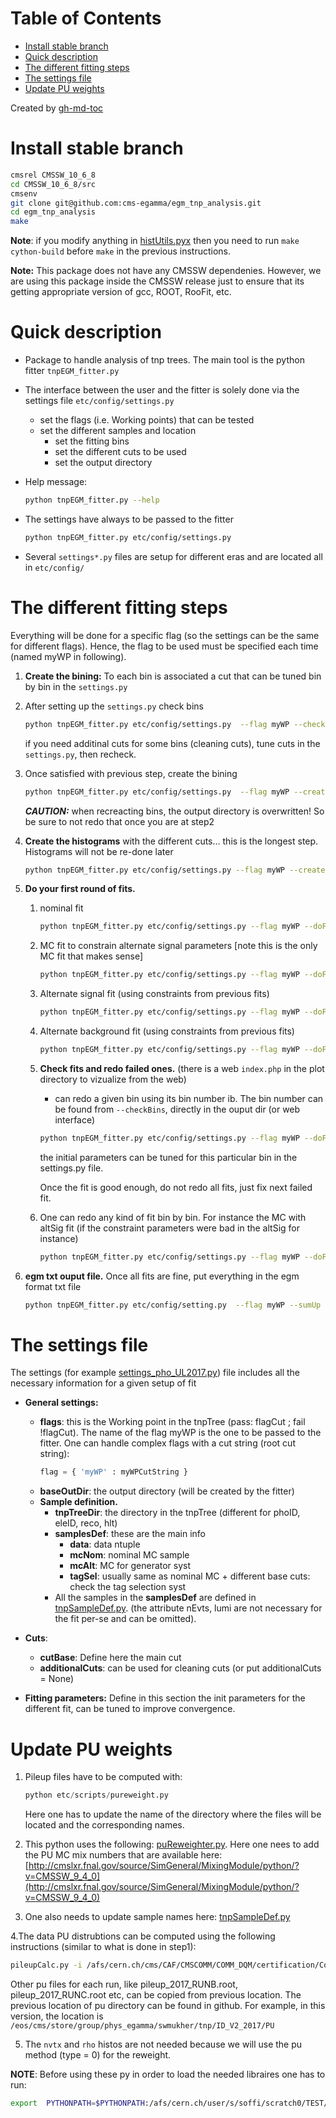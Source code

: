 Table of Contents
=================

   * [Install stable branch](#install-stable-branch)
   * [Quick description](#quick-description)
   * [The different fitting steps](#the-different-fitting-steps)
   * [The settings file](#the-settings-file)
   * [Update PU weights](#update-pu-weights)

Created by [gh-md-toc](https://github.com/ekalinin/github-markdown-toc)

# Install stable branch

```bash
cmsrel CMSSW_10_6_8
cd CMSSW_10_6_8/src
cmsenv
git clone git@github.com:cms-egamma/egm_tnp_analysis.git
cd egm_tnp_analysis
make 
```

**Note**: if you modify anything in [histUtils.pyx](libPython/histUtils.pyx) then you need to run `make cython-build` before `make` in the previous instructions.

**Note:** This package does not have any CMSSW dependenies. However, we are using this package inside the CMSSW release just to ensure that its getting appropriate version of gcc, ROOT, RooFit, etc.

# Quick description

- Package to handle analysis of tnp trees. The main tool is the python fitter `tnpEGM_fitter.py`

- The interface between the user and the fitter is solely done via the settings file `etc/config/settings.py`
  - set the flags (i.e. Working points) that can be tested
  - set the different samples and location
	- set the fitting bins
	- set the different cuts to be used
	- set the output directory

- Help message:

   ```bash
   python tnpEGM_fitter.py --help
   ```

- The settings have always to be passed to the fitter

   ```bash
   python tnpEGM_fitter.py etc/config/settings.py
   ```

- Several `settings*.py` files are setup for different eras and are located all in `etc/config/`


# The different fitting steps

Everything will be done for a specific flag (so the settings can be the same for different flags). Hence, the flag to be used must be specified each time (named myWP in following).

1. **Create the bining:** To each bin is associated a cut that can be tuned bin by bin in the `settings.py`
2. After setting up the `settings.py` check bins

   ```bash
   python tnpEGM_fitter.py etc/config/settings.py  --flag myWP --checkBins
   ```

   if  you need additinal cuts for some bins (cleaning cuts), tune cuts in the `settings.py`, then recheck.

3. Once satisfied with previous step, create the bining

   ```bash
   python tnpEGM_fitter.py etc/config/settings.py  --flag myWP --createBins
   ```

   ***CAUTION:*** when recreacting bins, the output directory is overwritten! So be sure to not redo that once you are at step2

4. **Create the histograms** with the different cuts... this is the longest step. Histograms will not be re-done later

   ```bash
   python tnpEGM_fitter.py etc/config/settings.py --flag myWP --createHists
   ```

5. **Do your first round of fits.**
   1. nominal fit

      ```bash
      python tnpEGM_fitter.py etc/config/settings.py --flag myWP --doFit
      ```

   2. MC fit to constrain alternate signal parameters [note this is the only MC fit that makes sense]

      ```bash
      python tnpEGM_fitter.py etc/config/settings.py --flag myWP --doFit --mcSig --altSig
      ```

   3. Alternate signal fit (using constraints from previous fits)

      ```bash
      python tnpEGM_fitter.py etc/config/settings.py --flag myWP --doFit  --altSig
      ```

   4. Alternate background fit (using constraints from previous fits)

      ```bash
      python tnpEGM_fitter.py etc/config/settings.py --flag myWP --doFit  --altBkg
      ```
   5. **Check fits and redo failed ones.** (there is a web `index.php` in the plot directory to vizualize from the web)
      - can redo a given bin using its bin number ib. The bin number can be found from `--checkBins`, directly in the ouput dir (or web interface)

      ```bash
      python tnpEGM_fitter.py etc/config/settings.py --flag myWP --doFit --iBin ib
      ```

      the initial parameters can be tuned for this particular bin in the settings.py file. 
      
      Once the fit is good enough, do not redo all fits, just fix next failed fit.
      
   6. One can redo any kind of fit bin by bin. For instance the MC with altSig fit (if the constraint parameters were bad in the altSig for instance)

      ```bash
      python tnpEGM_fitter.py etc/config/settings.py --flag myWP --doFit --mcSig --altSig --iBin ib
      ```

6. **egm txt ouput file.** Once all fits are fine, put everything in the egm format txt file

   ```bash
   python tnpEGM_fitter.py etc/config/setting.py  --flag myWP --sumUp
   ```
   

# The settings file

The settings (for example [settings_pho_UL2017.py](etc/config/settings_pho_UL2017.py)) file includes all the necessary information for a given setup of fit

- **General settings:**
  * **flags**: this is the Working point in the tnpTree  (pass: flagCut ; fail !flagCut). The name of the flag myWP is the one to be passed to the fitter. One can handle complex flags with a cut string (root cut string):
    ```python
    flag = { 'myWP' : myWPCutString } 
    ```
  * **baseOutDir**: the output directory (will be created by the fitter)
  * **Sample definition.**
    * **tnpTreeDir**: the directory in the tnpTree (different for phoID, eleID, reco, hlt)
    * **samplesDef**: these are the main info
      - **data**: data ntuple
      - **mcNom**: nominal MC sample
      - **mcAlt**: MC for generator syst
      - **tagSel**: usually same as nominal MC + different base cuts: check the tag selection syst
    * All the samples in the **samplesDef** are defined in [tnpSampleDef.py](etc/inputs/tnpSampleDef.py).  (the attribute nEvts, lumi are not necessary for the fit per-se and can be omitted). 

- **Cuts**: 
  * **cutBase**: Define here the main cut
  * **additionalCuts**: can be used for cleaning cuts (or put additionalCuts = None)

- **Fitting parameters:** Define in this section the init parameters for the different fit, can be tuned to improve convergence.

#  Update PU weights 

1. Pileup files have to be computed with: 
   ```python
   python etc/scripts/pureweight.py
   ```
   Here one has to update the name of the directory where the files will be located and the corresponding names.

2. This python uses the following: [puReweighter.py](libPython/puReweighter.py). Here one nees to add the PU MC mix numbers that are available here: [http://cmslxr.fnal.gov/source/SimGeneral/MixingModule/python/?v=CMSSW_9_4_0](http://cmslxr.fnal.gov/source/SimGeneral/MixingModule/python/?v=CMSSW_9_4_0)

3. One also needs to update sample names here: [tnpSampleDef.py](etc/inputs/tnpSampleDef.py)

4.The data PU distrubtions can be computed using the following instructions (similar to what is done in step1):
   ```bash
   pileupCalc.py -i /afs/cern.ch/cms/CAF/CMSCOMM/COMM_DQM/certification/Collisions17/13TeV/PromptReco/Cert_294927-306462_13TeV_PromptReco_Collisions17_JSON.txt --inputLumiJSON /afs/cern.ch/cms/CAF/CMSCOMM/COMM_DQM/certification/Collisions17/13TeV/PileUp/pileup_latest.txt --calcMode true --minBiasXsec 69200 --maxPileupBin 100 --numPileupBins 100 pileup_2017_41fb.root
   ```

   Other pu files for each run, like pileup_2017_RUNB.root, pileup_2017_RUNC.root etc, can be copied from previous location. The previous location of pu directory can be found in github. For example, in this version, the location is `/eos/cms/store/group/phys_egamma/swmukher/tnp/ID_V2_2017/PU`

5. The `nvtx` and `rho` histos are not needed because we will use the pu method (type = 0) for the reweight.

**NOTE**: Before using these py in order to load the needed libraires one has to run: 
```bash
export  PYTHONPATH=$PYTHONPATH:/afs/cern.ch/user/s/soffi/scratch0/TEST/CMSSW-10-0-0-pre3/src/egm_tnp_analysis 
```

